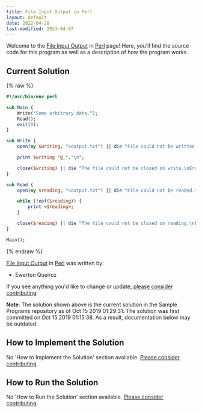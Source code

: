 ```yaml
---
title: File Input Output in Perl
layout: default
date: 2022-04-28
last-modified: 2023-04-07
---
```


Welcome to the [File Input Output](https://sampleprograms.io/projects/file-input-output) in [Perl](https://sampleprograms.io/languages/perl) page! Here, you'll find the source code for this program as well as a description of how the program works.

## Current Solution

{% raw %}

```perl
#!/usr/bin/env perl

sub Main {
	Write("Some arbitrary data.");
	Read();
	exit(0);
}

sub Write {
	open(my $writing, ">output.txt") || die "File could not be written.\nError: $!";

	print $writing "@_"."\n";

	close($writing) || die "The file could not be closed on write.\nError: $!";
}

sub Read {
	open(my $reading, "<output.txt") || die "File could not be readed.\nError: $!";

	while (!eof($reading)) {
		print <$reading>;
	}

	close($reading) || die "The file could not be closed on reading.\nError: $!";
}

Main();
```

{% endraw %}

[File Input Output](https://sampleprograms.io/projects/file-input-output) in [Perl](https://sampleprograms.io/languages/perl) was written by:

- Ewerton Queiroz

If you see anything you'd like to change or update, [please consider contributing](https://github.com/TheRenegadeCoder/sample-programs).

**Note**: The solution shown above is the current solution in the Sample Programs repository as of Oct 15 2019 01:29:31. The solution was first committed on Oct 15 2019 01:15:38. As a result, documentation below may be outdated.

## How to Implement the Solution

No 'How to Implement the Solution' section available. [Please consider contributing](https://github.com/TheRenegadeCoder/sample-programs-website).

## How to Run the Solution

No 'How to Run the Solution' section available. [Please consider contributing](https://github.com/TheRenegadeCoder/sample-programs-website).